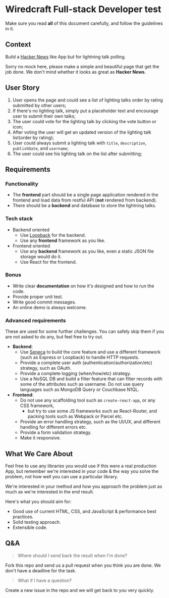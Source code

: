 # Wiredcraft Full-stack Developer test

Make sure you read **all** of this document carefully, and follow the guidelines in it.

## Context

Build a [Hacker News](https://news.ycombinator.com/) like App but for lightning talk polling.

Sorry no mock here, please make a simple and beautiful page that get the job done. We don't mind whether it looks as great as **Hacker News**.

## User Story

1. User opens the page and could see a list of lighting talks order by rating submitted by other users;
2. If there's no lighting talk, simply put a placeholder text and encourage user to submit their own talks;
3. The user could vote for the lighting talk by clicking the vote button or icon;
4. After voting the user will get an updated version of the lighting talk list(order by rating);
5. User could always submit a lighting talk with `title`, `description`, `publishDate`, and `username`;
6. The user could see his lighting talk on the list after submitting; 

## Requirements

### Functionality

- The **frontend** part should be a single page application rendered in the frontend and load data from restful API (**not** rendered from backend).
- There should be a **backend** and database to store the lightning talks.

### Tech stack

- Backend oriented
    - Use [Loopback](http://loopback.io/) for the backend.
    - Use any **frontend** framework as you like.
- Frontend oriented
    - Use any **backend** framework as you like, even a static JSON file storage would do it.
    - Use React for the frontend.

### Bonus

- Write clear **documentation** on how it's designed and how to run the code.
- Provide proper unit test.
- Write good commit messages.
- An online demo is always welcome.

### Advanced requirements

These are used for some further challenges. You can safely skip them if you are not asked to do any, but feel free to try out.

- **Backend**:
    - Use [Seneca](http://senecajs.org/) to build the core feature and use a different framework (such as Express or Loopback) to handle HTTP requests.
    - Provide a complete user auth (authentication/authorization/etc) strategy, such as OAuth.
    - Provide a complete logging (when/how/etc) strategy.
    - Use a NoSQL DB and build a filter feature that can filter records with some of the attributes such as username. Do not use query languages such as MongoDB Query or Couchbase N1QL.
- **Frontend**:
    - Do not use any scaffolding tool such as `create-react-app`, or any CSS framework, 
        - but try to use some JS frameworks such as React-Router, and packing tools such as Webpack or Parcel etc.
    - Provide an error handling strategy, such as the UI/UX, and different handling for different errors etc.
    - Provide a form validation strategy.
    - Make it responsive.

## What We Care About

Feel free to use any libraries you would use if this were a real production App, but remember we're interested in your code & the way you solve the problem, not how well you can use a particular library.

We're interested in your method and how you approach the problem just as much as we're interested in the end result.

Here's what you should aim for:

- Good use of current HTML, CSS, and JavaScript & performance best practices.
- Solid testing approach.
- Extensible code.

## Q&A

> Where should I send back the result when I'm done?

Fork this repo and send us a pull request when you think you are done. We don't have a deadline for the task.

> What if I have a question?

Create a new issue in the repo and we will get back to you very quickly.
